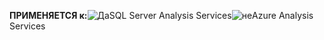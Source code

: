 **ПРИМЕНЯЕТСЯ к:**![Да](media/yes.png)SQL Server Analysis Services![не](media/no.png)Azure Analysis Services